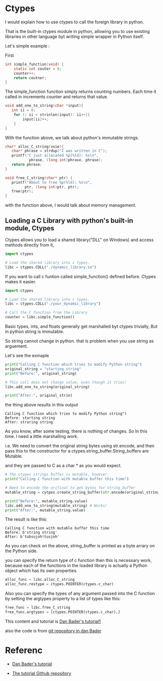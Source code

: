 # Ctypes

I would explain how to use ctypes to call the foreign library in python. 

That is the built-in ctypes module in python, allowing you to use existing libraries in other language byt writing simple wrapper in Python itself.

Let's simple example : 

First 

```c 
int simple_function(void) {
    static int couter = 0;
    counter++;
    return coutner;
}
```

The simple_function function simply returns counting numbers. Each time it called in increments counter and returns that value. 

```c
void add_one_to_string(char *input){
   int ii = 0;
    for (; ii < strinlen(input): ii++){
        input[ii]++;
    }
}
```

With the function above, we talk about python's immutable strings. 

```c 
char* alloc_C_string(voie){
   char* phrase = strdup("I was written in C");
   printf("C just allocated %p(%ld): %s\n", 
           phrase, (long int)phrase, phrase);
   return phrase;
}

void free_C_string(char* ptr) {
   printf("About to free %p(%ld): %s\n",
         ptr, (long int)ptr, ptr);
   free(ptr);
}
```

with the function above, I would talk about memory management. 


## Loading a C Library with python's built-in module, Ctypes

Ctypes allows you to  load a shared library("DLL" on Windows) and access methods directly from it, 

```python
import ctypes

# Load the shared library into c types.
libc = ctypes.CDLL("./dynamic_library.so")
```

If you want to call c funtion called simple_function() defined before. Ctypes makes it easier. 

```python
import ctypes

# Load the shared library into c types. 
libc = ctypes.CDLL("./your_dynamic_library")

# Call the C function from the Library
counter = libc.simple_function()
```

Basic types, ints, and floats generally get marshalled byt ctypes trivially, But in python string is immutable. 

So string cannot change in python. that is problem when you use string as arguement.

Let's see the exmaple 

```python
print("Calling C function which tries to modify Python string")
original_string = "starting string"
print("Before:", original_string)

# This call does not change value, even though it tries!
libc.add_one_to_string(original_string)

print("After:", original_strin)
```

the thing above results in this output

```shell
Calling C function which tries to modify Python string")
Before: starting string
After: straring string
```

As you know, after some testing, there is nothing of changes. So In this time. I need a little marshalling work.

i.e. We need to  convert the original string bytes using str.encode, and then pass this to the constructor for a ctypes.string_buffer.String_buffers are Mutable. 

and they are passed to C as a char * as you would expect.

```python
# The ctypes strings buffer is mutable, however. 
print("Calling C function with mutable buffer this time")

# Need to encode the orifinal to get bytes for string_buffer
mutable_string = cytpes.create_string_buffer(str.encode(original_string))

print("Before:", mutable_string.value)
libc.add_one_to_string(mutable_string) # Works!
print("After:", mutable_string.value)
```
The result is like this:

```shell
Calling C function with mutable buffer this time
Before: b'string string'
After: b'tubsujoh!tusjoh'
```

As you can check on the above, string_buffer is printed as a byte arrary on the Python side.

you can specify the return type of c function then this is necessary work, because each of the functions in the loaded library is actually a Python object which has its own properties. 

```python
alloc_func = libc.alloc_C_string
alloc_func.restype = ctypes.POINTER(ctypes.c_char)
```

Also you can specify the types of any argument passed into the C function by setting the argtypes property to a list of types like this:

```python
free_func = libc.free_C_string
free_func.argtypes = [ctypes.POINTER(ctypes.c_char),]
```
This content and tutorial is [Dan Bader's tutorial1](https://dbader.org/blog/python-ctypes-tutorial)

also the code is from [git repository in dan Bader](https://github.com/jima80525/ctypes_example/tree/master/tutorial1)

# Referenc

 - [Dan Bader's tutorial](https://dbader.org/blog/python-ctypes-tutorial)
 
 - [The tutorial Github repository](https://github.com/jima80525/ctypes_example)
